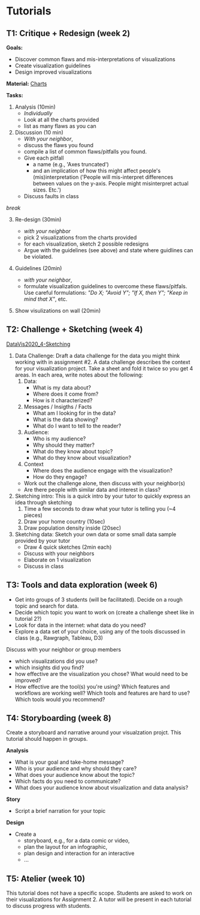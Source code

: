# Tutorials

## T1: Critique + Redesign (week 2)

__Goals:__
* Discover common flaws and mis-interpretations of visualizations
* Create visualization guidelines
* Design improved visualizations

__Material:__ [Charts](https://docs.google.com/document/d/1-IwXtp2cGhzSne20MI32YTtMOlgiz0nztgKZmuCcZOk/edit?usp=sharing)

__Tasks:__

1. Analysis (10min)
   * _Individually_
   * Look at all the charts provided
   * list as many flaws as you can
2. Discussion (10 min)
   * _With your neighbor_, 
   * discuss the flaws you found 
   * compile a list of common flaws/pitfalls you found. 
   * Give each pitfall 
      * a name (e.g., 'Axes truncated') 
      * and an implication of how this might affect people's (mis)interpretation ('People will mis-interpret differences between values on the y-axis. People might misinterpret actual sizes. Etc.')
   * Discuss faults in class

_break_

3. Re-design (30min)
   * _with your neighbor_
   * pick 2 visualizations from the charts provided
   * for each visualization, sketch 2 possible redesigns
   * Argue with the guidelines (see above) and state where guidlines can be violated.
   
4. Guidelines (20min)
   * _with your neighbor_,
   * formulate visualization guidelines to overcome these flaws/pitfals. Use careful formulations: _"Do X; "Avoid Y"; "If X, then Y"; "Keep in mind that X"_, etc.

5. Show visulizations on wall (20min)


## T2: Challenge + Sketching (week 4)

[DataVis2020_4-Sketching](slides/DataVis2020_4-Sketching.pdf)

1. Data Challenge: Draft a data challenge for the data you might think working with in assignment #2. A data challenge describes the context for your visualization project. Take a sheet and fold it twice so you get 4 areas. In each area, write notes about the following: 
   1. Data: 
      * What is my data about? 
      * Where does it come from?
      * How is it characterized? 
   2. Messages / Insigths / Facts
      * What am I looking for in the data? 
      * What is the data showing?
      * What do I want to tell to the reader?  
   3. Audience: 
      * Who is my audience? 
      * Why should they matter?
      * What do they know about topic? 
      * What do they know about visualization?
   4. Context
      * Where does the audience engage with the visualization? 
      * How do they engage?
   * Work out the challenge alone, then discuss with your neighbor(s)
   * Are there people with similar data and interest in class? 
2. Sketching intro: This is a quick intro by your tutor to quickly express an idea through sketching
   1. Time a few seconds to draw what your tutor is telling you (~4 pieces)
   2. Draw your home country (10sec)
   3. Draw population density inside (20sec)
3. Sketching data: Sketch your own data or some small data sample provided by your tutor
   * Draw 4 quick sketches (2min each)
   * Discuss with your neighbors
   * Elaborate on 1 visualization 
   * Discuss in class

## T3: Tools and data exploration (week 6)

* Get into groups of 3 students (will be facilitated). Decide on a rough topic and search for data. 
* Decide which topic you want to work on (create a challenge sheet like in tutorial 2?)
* Look for data in the internet: what data do you need? 
* Explore a data set of your choice, using any of the tools discussed in class (e.g., Rawgraph, Tableau, D3)

Discuss with your neighbor or group members
* which visualizations did you use?
* which insights did you find? 
* how effective are the visualization you chose? What would need to be improved?
* How effective are the tool(s) you're using? Which features and workflows are working well? Which tools and features are hard to use? Which tools would you recommend?  


## T4: Storyboarding (week 8)

Create a storyboard and narrative around your visualzation projct. This tutorial should happen in groups. 

__Analysis__
* What is your goal and take-home message?
* Who is your audience and why should they care?
* What does your audience know about the topic?
* Which facts do you need to communicate? 
* What does your audience know about visualization and data analysis? 

__Story__
* Script a brief narration for your topic

__Design__
* Create a 
   * storyboard, e.g., for a data comic or video, 
   * plan the layout for an infographic, 
   * plan design and interaction for an interactive
   * ...


## T5: Atelier (week 10)

This tutorial does not have a specific scope. Students are asked to work on their visualizations for Assignment 2. A tutor will be present in each tutorial to discuss progress with students. 

